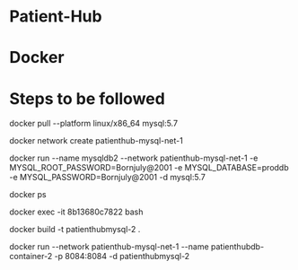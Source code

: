 # Patient-Hub

# Docker

# Steps to be followed

docker pull --platform linux/x86_64 mysql:5.7

docker network create patienthub-mysql-net-1

docker run --name mysqldb2 --network patienthub-mysql-net-1 -e MYSQL_ROOT_PASSWORD=Bornjuly@2001 -e MYSQL_DATABASE=proddb -e MYSQL_PASSWORD=Bornjuly@2001 -d mysql:5.7

docker ps

docker exec -it 8b13680c7822 bash

docker build -t patienthubmysql-2 .

docker run --network patienthub-mysql-net-1 --name patienthubdb-container-2 -p 8084:8084 -d patienthubmysql-2
